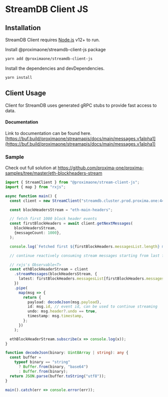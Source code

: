 # StreamDB Client JS

## Installation

StreamDB Client requires [Node.js](https://nodejs.org/) v12+ to run.

Install @proximaone/streamdb-client-js package 
```sh
yarn add @proximaone/streamdb-client-js
```

Install the dependencies and devDependencies.

```sh
yarn install
```

## Client Usage 

Client for StreamDB uses generated gRPC stubs to provide fast access to data. 

#### Documentation 
Link to documentation can be found here.
[https://buf.build/proximaone/streamapis/docs/main/messages.v1alpha1](https://buf.build/proximaone/streamapis/docs/main/messages.v1alpha1)


### Sample 

Check out full solution at https://github.com/proxima-one/proxima-samples/tree/master/eth-blockheaders-stream

```typescript 
import { StreamClient } from "@proximaone/stream-client-js";
import { map } from "rxjs";

async function main() {
  const client = new StreamClient("streamdb.cluster.prod.proxima.one:443");

  const blockHeadersStream = "eth-main-headers";

  // fetch first 1000 block header events
  const firstBlockHeaders = await client.getNextMessages(
    blockHeadersStream,
    {messageCount: 1000},
  );

  console.log(`Fetched first ${firstBlockHeaders.messagesList.length} messages`);

  // continue reactively consuming stream messages starting from last fetched message

  // rxjs's Observable<T>
  const ethBlockHeaderStream = client
    .streamMessages(blockHeadersStream, {
      latest: firstBlockHeaders.messagesList[firstBlockHeaders.messagesList.length-1].id,
    })
    .pipe(
      map(msg => {
        return {
          payload: decodeJson(msg.payload),
          id: msg.id, // event id, can be used to continue streaming
          undo: msg.header?.undo == true,
          timestamp: msg.timestamp,
        };
      })
    );

  ethBlockHeaderStream.subscribe(x => console.log(x));
}

function decodeJson(binary: Uint8Array | string): any {
  const buffer =
    typeof binary == "string"
      ? Buffer.from(binary, "base64")
      : Buffer.from(binary);
  return JSON.parse(buffer.toString("utf8"));
}

main().catch(err => console.error(err));
```